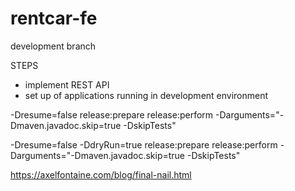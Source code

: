 # rentcar-fe
development branch

STEPS
- implement REST API
- set up of applications running in development environment 


-Dresume=false release:prepare release:perform -Darguments="-Dmaven.javadoc.skip=true -DskipTests"


-Dresume=false -DdryRun=true release:prepare release:perform -Darguments="-Dmaven.javadoc.skip=true -DskipTests"






https://axelfontaine.com/blog/final-nail.html
